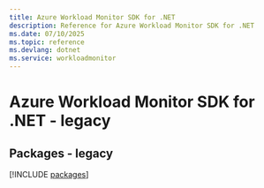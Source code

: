 ```yaml
---
title: Azure Workload Monitor SDK for .NET
description: Reference for Azure Workload Monitor SDK for .NET
ms.date: 07/10/2025
ms.topic: reference
ms.devlang: dotnet
ms.service: workloadmonitor
---
```

# Azure Workload Monitor SDK for .NET - legacy
## Packages - legacy
[!INCLUDE [packages](workload-monitor-index.md)]